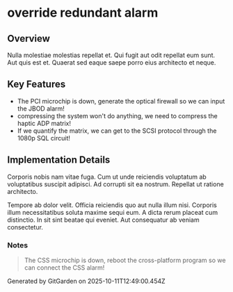 # override redundant alarm

## Overview
Nulla molestiae molestias repellat et. Qui fugit aut odit repellat eum sunt. Aut quis est et. Quaerat sed eaque saepe porro eius architecto et neque.

## Key Features
- The PCI microchip is down, generate the optical firewall so we can input the JBOD alarm!
- compressing the system won't do anything, we need to compress the haptic ADP matrix!
- If we quantify the matrix, we can get to the SCSI protocol through the 1080p SQL circuit!

## Implementation Details
Corporis nobis nam vitae fuga. Cum ut unde reiciendis voluptatum ab voluptatibus suscipit adipisci. Ad corrupti sit ea nostrum. Repellat ut ratione architecto.
 Tempore ab dolor velit. Officia reiciendis quo aut nulla illum nisi. Corporis illum necessitatibus soluta maxime sequi eum. A dicta rerum placeat cum distinctio. In sit sint beatae qui eveniet. Aut consequatur ab veniam consectetur.

### Notes
> The CSS microchip is down, reboot the cross-platform program so we can connect the CSS alarm!

Generated by GitGarden on 2025-10-11T12:49:00.454Z
